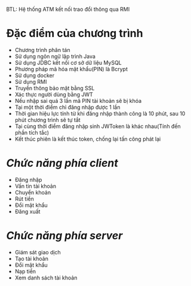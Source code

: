 ﻿BTL: Hệ thống ATM kết nối trao đổi thông qua RMI
# Đặc điểm của chương trình
- Chương trình phân tán
- Sử dụng ngôn ngữ lập trình Java										
- Sử dụng JDBC kết nối cơ sở dữ liệu MySQL										
- Phương pháp mã hóa mật khẩu(PIN) là Bcrypt										
- Sử dụng docker
- Sử dụng RMI
- Truyền thông bảo mật bằng SSL
- Xác thực người dùng bằng JWT
- Nếu nhập sai quá 3 lần mã PIN tài khoản sẽ bị khóa
- Tại một thời điểm chỉ đăng nhập được 1 lần
- Thời gian hiệu lực tính từ khi đăng nhập thành công là 10 phút, sau 10 phút chương trình sẽ tự tắt
- Tại cùng thời điểm đăng nhập sinh JWToken là khác nhau(Tính đến phần tích tắc)
- Kết thúc phiên là kết thúc token, chống lại tấn công phát lại
# *Chức năng phía client*
- Đăng nhập
- Vấn tin tài khoản
- Chuyển khoản
- Rút tiền
- Đổi mật khẩu
- Đăng xuất
# *Chức năng phía server*
- Giám sát giao dịch
- Tạo tài khoản
- Đổi mật khẩu
- Nạp tiền
- Xem danh sách tài khoản

